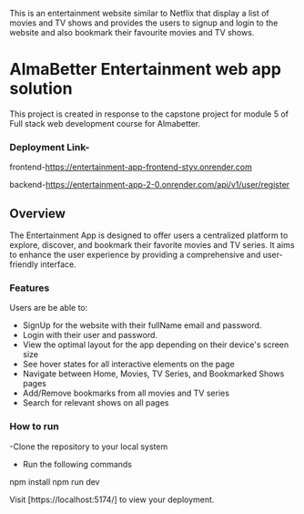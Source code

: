 This is an entertainment website similar to Netflix that display a list of movies and TV shows and provides the users to signup and login to the website and also bookmark their favourite movies and TV shows.
# AlmaBetter Entertainment web app solution

This project is created in response to the capstone project for module 5 of Full stack web development course for Almabetter.

### Deployment Link-
frontend-https://entertainment-app-frontend-styv.onrender.com

backend-https://entertainment-app-2-0.onrender.com/api/v1/user/register

## Overview
The Entertainment App is designed to offer users a centralized platform to explore, discover, and bookmark their favorite movies and TV series.
It aims to enhance the user experience by providing a comprehensive and user-friendly interface.




### Features

Users are be able to:
- SignUp for the website with their fullName email and password.
- Login with their user and password.
- View the optimal layout for the app depending on their device's screen size
- See hover states for all interactive elements on the page
- Navigate between Home, Movies, TV Series, and Bookmarked Shows pages
- Add/Remove bookmarks from all movies and TV series
- Search for relevant shows on all pages

### How to run

-Clone the repository to your local system

- Run the following commands

npm install
npm run dev

Visit [https://localhost:5174/] to view your deployment.

 
 
 
